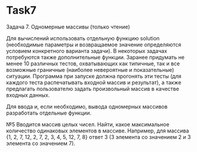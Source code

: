 # Task7

Задача 7.	Одномерные массивы (только чтение)

Для вычислений использовать отдельную функцию solution (необходимые параметры и возвращаемое значение определяются условием конкретного варианта задачи). В некоторых задачах потребуются также дополнительные функции.
Заранее придумать не менее 10 различных тестов, охватывающих как типичные, так и все возможные граничные (наиболее невероятные и показательные) ситуации. Программа при запуске должна прогонять эти тесты (для каждого теста распечатывать входной массив и результат), а также предлагать пользователю задать произвольный массив в качестве входных данных.

Для ввода и, если необходимо, вывода одномерных массивов разработать отдельные функции.

№5
Вводится массив целых чисел. Найти, какое максимальное количество одинаковых элементов в массиве. Например, для массива {1, 2, 7, 12, 2, 7, 2, 3, 4, 5, 12, 7, 8} ответ 3 (3 элемента со значением 2 и 3 элемента со значением 7).
